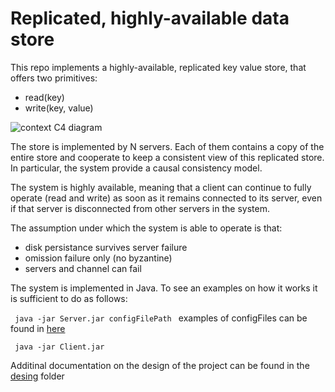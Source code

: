 # Replicated, highly-available data store

This repo implements a highly-available, replicated key value store, that offers two primitives:

- read(key)
- write(key, value)

![context C4 diagram](./design/finalDesign/C4/context.png)


The store is implemented by N servers. Each of them contains a copy of the entire store and cooperate to keep a consistent view of this replicated store. In particular, the system provide a causal consistency model.

The system is highly available, meaning that a client can continue to fully operate (read and write) as soon as it remains connected to its server, even if that server is disconnected from other servers in the system.

The assumption under which the system is able to operate is that:

- disk persistance survives server failure
- omission failure only (no byzantine)
- servers and channel can fail

The system is implemented in Java. To see an examples on how it works it is sufficient to do as follows: 

<code> java -jar Server.jar configFilePath </code> examples of configFiles can be found in [here](./configFiles/)

<code> java -jar Client.jar </code>

Additinal documentation on the design of the project can be found in the [desing](./desing/finalDesign) folder
